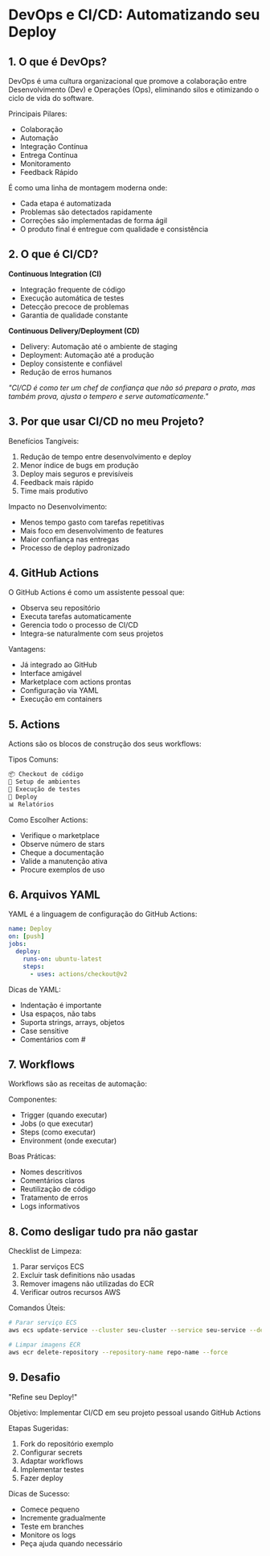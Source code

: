# DevOps e CI/CD: Automatizando seu Deploy

## 1. O que é DevOps?

DevOps é uma cultura organizacional que promove a colaboração entre Desenvolvimento (Dev) e Operações (Ops), eliminando silos e otimizando o ciclo de vida do software.

Principais Pilares:
- Colaboração
- Automação
- Integração Contínua
- Entrega Contínua
- Monitoramento
- Feedback Rápido

É como uma linha de montagem moderna onde:
- Cada etapa é automatizada
- Problemas são detectados rapidamente
- Correções são implementadas de forma ágil
- O produto final é entregue com qualidade e consistência

## 2. O que é CI/CD?

**Continuous Integration (CI)**
- Integração frequente de código
- Execução automática de testes
- Detecção precoce de problemas
- Garantia de qualidade constante

**Continuous Delivery/Deployment (CD)**
- Delivery: Automação até o ambiente de staging
- Deployment: Automação até a produção
- Deploy consistente e confiável
- Redução de erros humanos

*"CI/CD é como ter um chef de confiança que não só prepara o prato, mas também prova, ajusta o tempero e serve automaticamente."*

## 3. Por que usar CI/CD no meu Projeto?

Benefícios Tangíveis:
1. Redução de tempo entre desenvolvimento e deploy
2. Menor índice de bugs em produção
3. Deploy mais seguros e previsíveis
4. Feedback mais rápido
5. Time mais produtivo

Impacto no Desenvolvimento:
- Menos tempo gasto com tarefas repetitivas
- Mais foco em desenvolvimento de features
- Maior confiança nas entregas
- Processo de deploy padronizado

## 4. GitHub Actions

O GitHub Actions é como um assistente pessoal que:
- Observa seu repositório
- Executa tarefas automaticamente
- Gerencia todo o processo de CI/CD
- Integra-se naturalmente com seus projetos

Vantagens:
- Já integrado ao GitHub
- Interface amigável
- Marketplace com actions prontas
- Configuração via YAML
- Execução em containers

## 5. Actions

Actions são os blocos de construção dos seus workflows:

Tipos Comuns:
```markdown
📦 Checkout de código
🔧 Setup de ambientes
🧪 Execução de testes
🚀 Deploy
📊 Relatórios
```

Como Escolher Actions:
- Verifique o marketplace
- Observe número de stars
- Cheque a documentação
- Valide a manutenção ativa
- Procure exemplos de uso

## 6. Arquivos YAML

YAML é a linguagem de configuração do GitHub Actions:
```yaml
name: Deploy
on: [push]
jobs:
  deploy:
    runs-on: ubuntu-latest
    steps:
      - uses: actions/checkout@v2
```

Dicas de YAML:
- Indentação é importante
- Usa espaços, não tabs
- Suporta strings, arrays, objetos
- Case sensitive
- Comentários com #

## 7. Workflows

Workflows são as receitas de automação:

Componentes:
- Trigger (quando executar)
- Jobs (o que executar)
- Steps (como executar)
- Environment (onde executar)

Boas Práticas:
- Nomes descritivos
- Comentários claros
- Reutilização de código
- Tratamento de erros
- Logs informativos

## 8. Como desligar tudo pra não gastar

Checklist de Limpeza:
1. Parar serviços ECS
2. Excluir task definitions não usadas
3. Remover imagens não utilizadas do ECR
4. Verificar outros recursos AWS

Comandos Úteis:
```bash
# Parar serviço ECS
aws ecs update-service --cluster seu-cluster --service seu-service --desired-count 0

# Limpar imagens ECR
aws ecr delete-repository --repository-name repo-name --force
```

## 9. Desafio

"Refine seu Deploy!"

Objetivo:
Implementar CI/CD em seu projeto pessoal usando GitHub Actions

Etapas Sugeridas:
1. Fork do repositório exemplo
2. Configurar secrets
3. Adaptar workflows
4. Implementar testes
5. Fazer deploy

Dicas de Sucesso:
- Comece pequeno
- Incremente gradualmente
- Teste em branches
- Monitore os logs
- Peça ajuda quando necessário